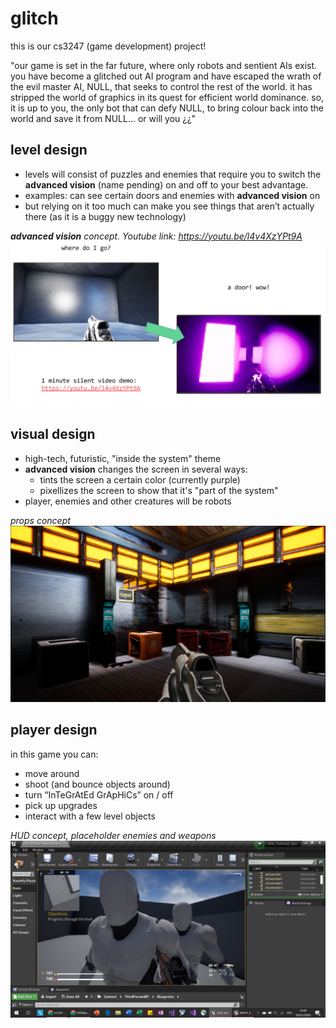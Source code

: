 # glitch
this is our cs3247 (game development) project!

"our game is set in the far future, where only robots and sentient AIs exist. 
you have become a glitched out AI program and have escaped the wrath of the evil master AI, NULL, that seeks to control the rest of the world. 
it has stripped the world of graphics in its quest for efficient world dominance. so, it is up to you, the only bot that can defy NULL, to bring colour back into the world and save it from NULL...
or will you ¿¿"

## level design
- levels will consist of puzzles and enemies that require you to switch the **advanced vision** (name pending) on and off to your best advantage.
- examples: can see certain doors and enemies with **advanced vision** on
- but relying on it too much can make you see things that aren’t actually there (as it is a buggy new technology)

***advanced vision** concept. Youtube link: https://youtu.be/l4v4XzYPt9A*
![**advanced vision** concept](docs/visionTest.JPG)

## visual design
- high-tech, futuristic, "inside the system" theme
- **advanced vision** changes the screen in several ways:
  - tints the screen a certain color (currently purple)
  - pixellizes the screen to show that it's "part of the system"
- player, enemies and other creatures will be robots

*props concept*
![props concept](docs/props.png)

## player design
in this game you can:
- move around
- shoot (and bounce objects around)
- turn “InTeGrAtEd GrApHiCs” on / off
- pick up upgrades
- interact with a few level objects

*HUD concept, placeholder enemies and weapons*
![HUD concept, placeholder enemies and weapons](docs/hudConcept.png)
